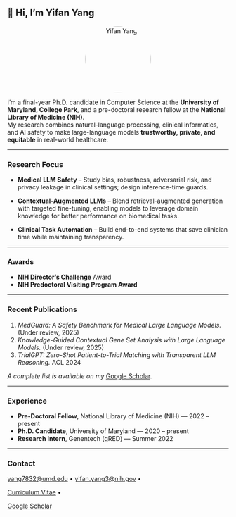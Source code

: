 ## 👋 Hi, I’m **Yifan Yang**

<p align="center">
  <img src="{{ '/assets/head.jpg' | relative_url }}" alt="Yifan Yang" width="150" style="border-radius:50%">
</p>

I’m a final-year Ph.D. candidate in Computer Science at the **University of Maryland, College Park**, and a pre-doctoral research fellow at the **National Library of Medicine (NIH)**.  
My research combines natural-language processing, clinical informatics, and AI safety to make large-language models **trustworthy, private, and equitable** in real-world healthcare.

---

### Research Focus

- **Medical LLM Safety** – Study bias, robustness, adversarial risk, and privacy leakage in clinical settings; design inference-time guards. 

- **Contextual-Augmented LLMs** – Blend retrieval-augmented generation with targeted fine-tuning, enabling models to leverage domain knowledge for better performance on biomedical tasks.

- **Clinical Task Automation** – Build end-to-end systems that save clinician time while maintaining transparency.  

---

### Awards

- **NIH Director’s Challenge** Award
- **NIH Predoctoral Visiting Program Award**

---

### Recent Publications

1. *MedGuard: A Safety Benchmark for Medical Large Language Models.* (Under review, 2025)  
2. *Knowledge-Guided Contextual Gene Set Analysis with Large Language Models.* (Under review, 2025)  
3. *TrialGPT: Zero-Shot Patient-to-Trial Matching with Transparent LLM Reasoning.* ACL 2024  

*A complete list is available on my* [Google Scholar](https://scholar.google.com/citations?user=0oRvdTUAAAAJ&hl=en).

---

### Experience

- **Pre-Doctoral Fellow**, National Library of Medicine (NIH) — 2022 – present  
- **Ph.D. Candidate**, University of Maryland — 2020 – present  
- **Research Intern**, Genentech (gRED) — Summer 2022  

---

### Contact

<p align="center">

yang7832@umd.edu • yifan.yang3@nih.gov •  

[Curriculum Vitae]({{site.url}}/assets/CV.pdf) •  

[Google Scholar](https://scholar.google.com/citations?user=0oRvdTUAAAAJ&hl=en)

</p>
